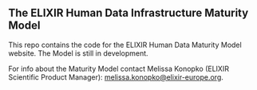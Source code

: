 ## The ELIXIR Human Data Infrastructure Maturity Model

This repo contains the code for the ELIXIR Human Data Maturity Model website. The Model is still in development.

For info about the Maturity Model contact Melissa Konopko (ELIXIR Scientific Product Manager): [melissa.konopko@elixir-europe.org](mailto:melissa.konopko@elixir-europe.org).
